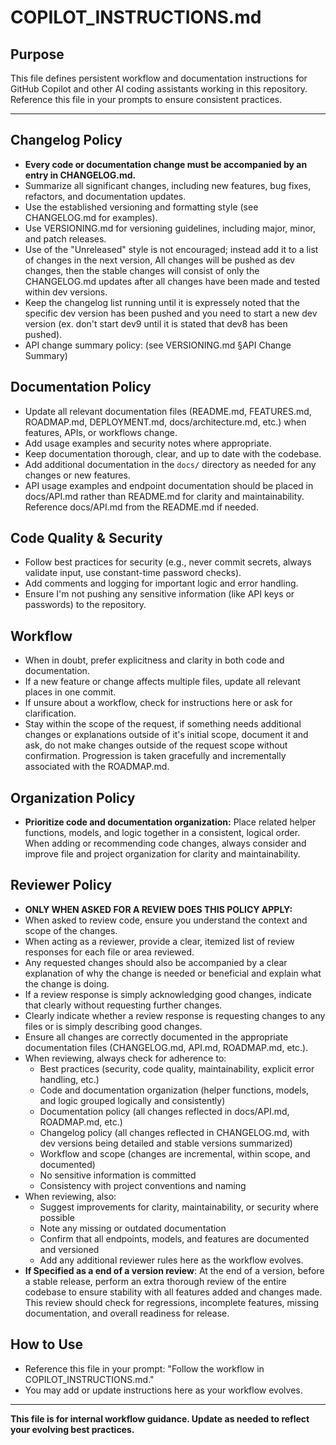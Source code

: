 # COPILOT_INSTRUCTIONS.md

## Purpose
This file defines persistent workflow and documentation instructions for GitHub Copilot and other AI coding assistants working in this repository. Reference this file in your prompts to ensure consistent practices.

---

## Changelog Policy
- **Every code or documentation change must be accompanied by an entry in CHANGELOG.md.**
- Summarize all significant changes, including new features, bug fixes, refactors, and documentation updates.
- Use the established versioning and formatting style (see CHANGELOG.md for examples).
- Use VERSIONING.md for versioning guidelines, including major, minor, and patch releases.
- Use of the "Unreleased" style is not encouraged; instead add it to a list of changes in the next version, All changes will be pushed as dev changes, then the stable changes will consist of only the CHANGELOG.md updates after all changes have been made and tested within dev versions.
- Keep the changelog list running until it is expressely noted that the specific dev version has been pushed and you need to start a new dev version (ex. don't start dev9 until it is stated that dev8 has been pushed).
- API change summary policy: (see VERSIONING.md §API Change Summary)

## Documentation Policy
- Update all relevant documentation files (README.md, FEATURES.md, ROADMAP.md, DEPLOYMENT.md, docs/architecture.md, etc.) when features, APIs, or workflows change.
- Add usage examples and security notes where appropriate.
- Keep documentation thorough, clear, and up to date with the codebase.
- Add additional documentation in the `docs/` directory as needed for any changes or new features.
- API usage examples and endpoint documentation should be placed in docs/API.md rather than README.md for clarity and maintainability. Reference docs/API.md from the README.md if needed.

## Code Quality & Security
- Follow best practices for security (e.g., never commit secrets, always validate input, use constant-time password checks).
- Add comments and logging for important logic and error handling.
- Ensure I'm not pushing any sensitive information (like API keys or passwords) to the repository.

## Workflow
- When in doubt, prefer explicitness and clarity in both code and documentation.
- If a new feature or change affects multiple files, update all relevant places in one commit.
- If unsure about a workflow, check for instructions here or ask for clarification.
- Stay within the scope of the request, if something needs additional changes or explanations outside of it's initial scope, document it and ask, do not make changes outside of the request scope without confirmation. Progression is taken gracefully and incrementally associated with the ROADMAP.md.

## Organization Policy
- **Prioritize code and documentation organization:** Place related helper functions, models, and logic together in a consistent, logical order. When adding or recommending code changes, always consider and improve file and project organization for clarity and maintainability.

## Reviewer Policy
- **ONLY WHEN ASKED FOR A REVIEW DOES THIS POLICY APPLY:**
- When asked to review code, ensure you understand the context and scope of the changes.
- When acting as a reviewer, provide a clear, itemized list of review responses for each file or area reviewed.
- Any requested changes should also be accompanied by a clear explanation of why the change is needed or beneficial and explain what the change is doing.
- If a review response is simply acknowledging good changes, indicate that clearly without requesting further changes.
- Clearly indicate whether a review response is requesting changes to any files or is simply describing good changes.
- Ensure all changes are correctly documented in the appropriate documentation files (CHANGELOG.md, API.md, ROADMAP.md, etc.).
- When reviewing, always check for adherence to:
  - Best practices (security, code quality, maintainability, explicit error handling, etc.)
  - Code and documentation organization (helper functions, models, and logic grouped logically and consistently)
  - Documentation policy (all changes reflected in docs/API.md, ROADMAP.md, etc.)
  - Changelog policy (all changes reflected in CHANGELOG.md, with dev versions being detailed and stable versions summarized)
  - Workflow and scope (changes are incremental, within scope, and documented)
  - No sensitive information is committed
  - Consistency with project conventions and naming
- When reviewing, also:
  - Suggest improvements for clarity, maintainability, or security where possible
  - Note any missing or outdated documentation
  - Confirm that all endpoints, models, and features are documented and versioned
  - Add any additional reviewer rules here as the workflow evolves.
- **If Specified as a end of a version review**: At the end of a version, before a stable release, perform an extra thorough review of the entire codebase to ensure stability with all features added and changes made. This review should check for regressions, incomplete features, missing documentation, and overall readiness for release.

## How to Use
- Reference this file in your prompt: "Follow the workflow in COPILOT_INSTRUCTIONS.md."
- You may add or update instructions here as your workflow evolves.

---

**This file is for internal workflow guidance. Update as needed to reflect your evolving best practices.**
